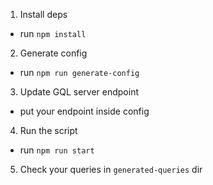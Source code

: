 1. Install deps
- run `npm install`

2. Generate config
- run `npm run generate-config`

3. Update GQL server endpoint
- put your endpoint inside config

4. Run the script
- run `npm run start`

5. Check your queries in `generated-queries` dir

